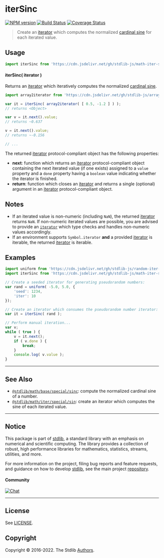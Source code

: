 <!--

@license Apache-2.0

Copyright (c) 2020 The Stdlib Authors.

Licensed under the Apache License, Version 2.0 (the "License");
you may not use this file except in compliance with the License.
You may obtain a copy of the License at

   http://www.apache.org/licenses/LICENSE-2.0

Unless required by applicable law or agreed to in writing, software
distributed under the License is distributed on an "AS IS" BASIS,
WITHOUT WARRANTIES OR CONDITIONS OF ANY KIND, either express or implied.
See the License for the specific language governing permissions and
limitations under the License.

-->

# iterSinc

[![NPM version][npm-image]][npm-url] [![Build Status][test-image]][test-url] [![Coverage Status][coverage-image]][coverage-url] <!-- [![dependencies][dependencies-image]][dependencies-url] -->

> Create an [iterator][mdn-iterator-protocol] which computes the normalized [cardinal sine][@stdlib/math/base/special/sinc] for each iterated value.

<!-- Section to include introductory text. Make sure to keep an empty line after the intro `section` element and another before the `/section` close. -->

<section class="intro">

</section>

<!-- /.intro -->

<!-- Package usage documentation. -->



<section class="usage">

## Usage

```javascript
import iterSinc from 'https://cdn.jsdelivr.net/gh/stdlib-js/math-iter-special-sinc@deno/mod.js';
```

#### iterSinc( iterator )

Returns an [iterator][mdn-iterator-protocol] which iteratively computes the normalized [cardinal sine][@stdlib/math/base/special/sinc].

```javascript
import array2iterator from 'https://cdn.jsdelivr.net/gh/stdlib-js/array-to-iterator@deno/mod.js';

var it = iterSinc( array2iterator( [ 0.5, -1.2 ] ) );
// returns <Object>

var v = it.next().value;
// returns ~0.637

v = it.next().value;
// returns ~-0.156

// ...
```

The returned [iterator][mdn-iterator-protocol] protocol-compliant object has the following properties:

-   **next**: function which returns an [iterator][mdn-iterator-protocol] protocol-compliant object containing the next iterated value (if one exists) assigned to a `value` property and a `done` property having a `boolean` value indicating whether the iterator is finished.
-   **return**: function which closes an [iterator][mdn-iterator-protocol] and returns a single (optional) argument in an [iterator][mdn-iterator-protocol] protocol-compliant object.

</section>

<!-- /.usage -->

<!-- Package usage notes. Make sure to keep an empty line after the `section` element and another before the `/section` close. -->

<section class="notes">

## Notes

-   If an iterated value is non-numeric (including `NaN`), the returned [iterator][mdn-iterator-protocol] returns `NaN`. If non-numeric iterated values are possible, you are advised to provide an [`iterator`][mdn-iterator-protocol] which type checks and handles non-numeric values accordingly.
-   If an environment supports `Symbol.iterator` **and** a provided [iterator][mdn-iterator-protocol] is iterable, the returned [iterator][mdn-iterator-protocol] is iterable.

</section>

<!-- /.notes -->

<!-- Package usage examples. -->

<section class="examples">

## Examples

<!-- eslint no-undef: "error" -->

```javascript
import uniform from 'https://cdn.jsdelivr.net/gh/stdlib-js/random-iter-uniform@deno/mod.js';
import iterSinc from 'https://cdn.jsdelivr.net/gh/stdlib-js/math-iter-special-sinc@deno/mod.js';

// Create a seeded iterator for generating pseudorandom numbers:
var rand = uniform( -5.0, 5.0, {
    'seed': 1234,
    'iter': 10
});

// Create an iterator which consumes the pseudorandom number iterator:
var it = iterSinc( rand );

// Perform manual iteration...
var v;
while ( true ) {
    v = it.next();
    if ( v.done ) {
        break;
    }
    console.log( v.value );
}
```

</section>

<!-- /.examples -->

<!-- Section to include cited references. If references are included, add a horizontal rule *before* the section. Make sure to keep an empty line after the `section` element and another before the `/section` close. -->

<section class="references">

</section>

<!-- /.references -->

<!-- Section for related `stdlib` packages. Do not manually edit this section, as it is automatically populated. -->

<section class="related">

* * *

## See Also

-   <span class="package-name">[`@stdlib/math/base/special/sinc`][@stdlib/math/base/special/sinc]</span><span class="delimiter">: </span><span class="description">compute the normalized cardinal sine of a number.</span>
-   <span class="package-name">[`@stdlib/math/iter/special/sin`][@stdlib/math/iter/special/sin]</span><span class="delimiter">: </span><span class="description">create an iterator which computes the sine of each iterated value.</span>

</section>

<!-- /.related -->

<!-- Section for all links. Make sure to keep an empty line after the `section` element and another before the `/section` close. -->


<section class="main-repo" >

* * *

## Notice

This package is part of [stdlib][stdlib], a standard library with an emphasis on numerical and scientific computing. The library provides a collection of robust, high performance libraries for mathematics, statistics, streams, utilities, and more.

For more information on the project, filing bug reports and feature requests, and guidance on how to develop [stdlib][stdlib], see the main project [repository][stdlib].

#### Community

[![Chat][chat-image]][chat-url]

---

## License

See [LICENSE][stdlib-license].


## Copyright

Copyright &copy; 2016-2022. The Stdlib [Authors][stdlib-authors].

</section>

<!-- /.stdlib -->

<!-- Section for all links. Make sure to keep an empty line after the `section` element and another before the `/section` close. -->

<section class="links">

[npm-image]: http://img.shields.io/npm/v/@stdlib/math-iter-special-sinc.svg
[npm-url]: https://npmjs.org/package/@stdlib/math-iter-special-sinc

[test-image]: https://github.com/stdlib-js/math-iter-special-sinc/actions/workflows/test.yml/badge.svg?branch=main
[test-url]: https://github.com/stdlib-js/math-iter-special-sinc/actions/workflows/test.yml?query=branch:main

[coverage-image]: https://img.shields.io/codecov/c/github/stdlib-js/math-iter-special-sinc/main.svg
[coverage-url]: https://codecov.io/github/stdlib-js/math-iter-special-sinc?branch=main

<!--

[dependencies-image]: https://img.shields.io/david/stdlib-js/math-iter-special-sinc.svg
[dependencies-url]: https://david-dm.org/stdlib-js/math-iter-special-sinc/main

-->

[chat-image]: https://img.shields.io/gitter/room/stdlib-js/stdlib.svg
[chat-url]: https://gitter.im/stdlib-js/stdlib/

[stdlib]: https://github.com/stdlib-js/stdlib

[stdlib-authors]: https://github.com/stdlib-js/stdlib/graphs/contributors

[umd]: https://github.com/umdjs/umd
[es-module]: https://developer.mozilla.org/en-US/docs/Web/JavaScript/Guide/Modules

[deno-url]: https://github.com/stdlib-js/math-iter-special-sinc/tree/deno
[umd-url]: https://github.com/stdlib-js/math-iter-special-sinc/tree/umd
[esm-url]: https://github.com/stdlib-js/math-iter-special-sinc/tree/esm

[stdlib-license]: https://raw.githubusercontent.com/stdlib-js/math-iter-special-sinc/main/LICENSE

[mdn-iterator-protocol]: https://developer.mozilla.org/en-US/docs/Web/JavaScript/Reference/Iteration_protocols#The_iterator_protocol

<!-- <related-links> -->

[@stdlib/math/base/special/sinc]: https://github.com/stdlib-js/math-base-special-sinc/tree/deno

[@stdlib/math/iter/special/sin]: https://github.com/stdlib-js/math-iter-special-sin/tree/deno

<!-- </related-links> -->

</section>

<!-- /.links -->
